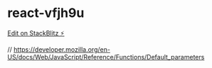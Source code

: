 # react-vfjh9u

[Edit on StackBlitz ⚡️](https://stackblitz.com/edit/react-vfjh9u)

// https://developer.mozilla.org/en-US/docs/Web/JavaScript/Reference/Functions/Default_parameters
